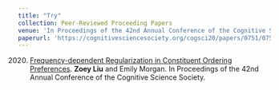 ```yaml
---
title: "Try"
collection: Peer-Reviewed Proceeding Papers
venue: 'In Proceedings of the 42nd Annual Conference of the Cognitive Science Society'
paperurl: 'https://cognitivesciencesociety.org/cogsci20/papers/0751/0751.pdf'
---
```

2020. [Frequency-dependent Regularization in Constituent Ordering Preferences](https://cognitivesciencesociety.org/cogsci20/papers/0751/0751.pdf). **Zoey Liu** and Emily Morgan. In Proceedings of the 42nd Annual Conference of the Cognitive Science Society.
